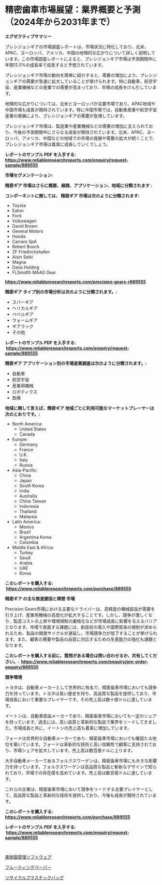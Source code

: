<p><h1>精密歯車市場展望：業界概要と予測（2024年から2031年まで）</h1></p><p><strong>エグゼクティブサマリー</strong></p>
<p><p>プレシジョンギアの市場調査レポートは、市場状況に特化しており、北米、APAC、ヨーロッパ、アメリカ、中国の地理的な広がりについて詳しく説明しています。この市場調査レポートによると、プレシジョンギア市場は予測期間中に年間12.5%の成長率で成長すると予想されています。</p><p>プレシジョンギア市場の動向を簡単に紹介すると、需要の増加により、プレシジョンギアの需要が急速に拡大していることが挙げられます。特に自動車、航空宇宙、産業機械などの産業での需要が高まっており、市場の成長をけん引しています。</p><p>地理的な広がりについては、北米とヨーロッパが主要市場であり、APAC地域や中国市場も成長が期待されています。特に中国市場では、自動車産業や航空宇宙産業の発展により、プレシジョンギアの需要が急増しています。</p><p>プレシジョンギア市場は、製造業や産業機械などの需要の増加に支えられており、今後の予測期間中にさらなる成長が期待されています。北米、APAC、ヨーロッパ、アメリカ、中国などの地域での市場の発展や需要の拡大が続くことで、プレシジョンギア市場は着実に成長していくでしょう。</p></p>
<p><strong>レポートのサンプル PDF を入手する: <a href="https://www.reliableresearchreports.com/enquiry/request-sample/889555">https://www.reliableresearchreports.com/enquiry/request-sample/889555</a></strong></p>
<p><strong>市場セグメンテーション:</strong></p>
<p><strong> 精密ギア 市場はさらに概要、展開、アプリケーション、地域に分類されます :</strong></p>
<p><strong>コンポーネントに関しては、 精密ギア 市場は次のように分類されます: &nbsp;</strong></p>
<p><ul><li>Toyota</li><li>Eaton</li><li>Ford</li><li>Volkswagen</li><li>David Brown</li><li>General Motors</li><li>Honda</li><li>Carraro SpA</li><li>Robert Bosch</li><li>ZF Friedrichshafen</li><li>Aisin Seiki</li><li>Magna</li><li>Dana Holding</li><li>FLSmidth MAAG Gear</li></ul></p>
<p><strong><a href="https://www.reliableresearchreports.com/precision-gears-r889555">https://www.reliableresearchreports.com/precision-gears-r889555</a></strong></p>
<p><strong> 精密ギア タイプ別の市場分析は次のように分類されます。:</strong></p>
<p><ul><li>スパーギア</li><li>ヘリカルギア</li><li>ベベルギア</li><li>ウォームギア</li><li>ギアラック</li><li>その他</li></ul></p>
<p><strong>レポートのサンプル PDF を入手する: &nbsp;<a href="https://www.reliableresearchreports.com/enquiry/request-sample/889555">https://www.reliableresearchreports.com/enquiry/request-sample/889555</a></strong></p>
<p><strong> 精密ギア アプリケーション別の市場産業調査は次のように分類されます。:</strong></p>
<p><ul><li>自動車</li><li>航空宇宙</li><li>産業用機械</li><li>ロボティクス</li><li>医療</li></ul></p>
<p><strong>地域に関して言えば、精密ギア 地域ごとに利用可能なマーケットプレーヤーは次のとおりです。:</strong></p>
<p><ul>
    <li>
        North America:
        <ul>
            <li>United States</li>
            <li>Canada</li>
        </ul>
    </li>
    <li>
        Europe:
        <ul>
            <li>Germany</li>
            <li>France</li>
            <li>U.K.</li>
            <li>Italy</li>
            <li>Russia</li>
        </ul>
    </li>
    <li>
        Asia-Pacific:
        <ul>
            <li>China</li>
            <li>Japan</li>
            <li>South Korea</li>
            <li>India</li>
            <li>Australia</li>
            <li>China Taiwan</li>
            <li>Indonesia</li>
            <li>Thailand</li>
            <li>Malaysia</li>
        </ul>
    </li>
    <li>
        Latin America:
        <ul>
            <li>Mexico</li>
            <li>Brazil</li>
            <li>Argentina Korea</li>
            <li>Colombia</li>
        </ul>
    </li>
    <li>
        Middle East & Africa:
        <ul>
            <li>Turkey</li>
            <li>Saudi</li>
            <li>Arabia</li>
            <li>UAE</li>
            <li>Korea</li>
        </ul>
    </li>
    </ul></p>
<p><strong>このレポートを購入する: &nbsp;<a href="https://www.reliableresearchreports.com/purchase/889555">https://www.reliableresearchreports.com/purchase/889555</a></strong></p>
<p><strong>精密ギア の主な推進要因と障壁 市場</strong></p>
<p><p>Precision Gears市場における主要なドライバーは、高精度の機械部品が需要を引き上げ、産業用機械の高度化が拡大することです。しかし、競争が激しくなり、製造コストの上昇や環境規制の厳格化などが市場成長に影響を与えるバリアとなります。市場で直面する課題には、新技術の導入や国際貿易の規制が求められるため、製品の開発サイクルが遅延し、市場競争力が低下することが挙げられます。また、顧客の需要や製品の品質に対応するための生産能力の強化も課題となります。</p></p>
<p><strong>このレポートを購入する前に、質問がある場合は問い合わせるか、共有してください。:&nbsp; <a href="https://www.reliableresearchreports.com/enquiry/pre-order-enquiry/889555">https://www.reliableresearchreports.com/enquiry/pre-order-enquiry/889555</a></strong></p>
<p><strong>競争環境</strong></p>
<p><p>トヨタは、自動車メーカーとして世界的に有名で、精密歯車市場においても競争力を持っています。トヨタは長い歴史を持ち、高品質な製品を提供しており、市場成長において重要なプレイヤーです。その売上高は数十億ドルに達しています。</p><p>イートンは、自動車部品メーカーであり、精密歯車市場においても一定のシェアを持っています。過去には、高い品質と革新的な製品で業界をリードしてきました。市場成長と共に、イートンの売上高も着実に増加しています。</p><p>フォードは世界的な自動車メーカーであり、精密歯車市場においても確固たる地位を築いています。フォードは革新的な技術と高い信頼性で顧客に支持されており、市場シェアを拡大しています。売上高は数百億ドルに上ります。</p><p>大手自動車メーカーであるフォルクスワーゲンは、精密歯車市場にも大きな影響力を持っています。フォルクスワーゲンは高品質な製品と斬新なデザインで知られており、市場での存在感を高めています。売上高は数百億ドルに達しています。</p><p>これらの企業は、精密歯車市場において競争をリードする主要プレイヤーとして、高品質な製品と革新的な技術を提供しており、今後も成長が期待されています。</p></p>
<p><strong>このレポートを購入する: &nbsp; <a href="https://www.reliableresearchreports.com/purchase/889555">https://www.reliableresearchreports.com/purchase/889555</a></strong></p>
<p><strong>レポートのサンプル PDF を入手する: &nbsp;<a href="https://www.reliableresearchreports.com/enquiry/request-sample/889555">https://www.reliableresearchreports.com/enquiry/request-sample/889555</a></strong><strong></strong></p>
<p>&nbsp;</p>
<p><p><a href="https://medium.com/@lawrencewatkins654/%E6%9E%9C%E6%A8%B9%E5%9C%92%E7%B5%8C%E5%96%B6%E3%82%BD%E3%83%95%E3%83%88%E3%82%A6%E3%82%A7%E3%82%A2%E5%B8%82%E5%A0%B4%E5%88%86%E6%9E%90-%E3%81%9D%E3%81%AEcagr-%E5%B8%82%E5%A0%B4%E3%82%BB%E3%82%B0%E3%83%A1%E3%83%B3%E3%83%86%E3%83%BC%E3%82%B7%E3%83%A7%E3%83%B3-%E3%81%8A%E3%82%88%E3%81%B3%E3%82%B0%E3%83%AD%E3%83%BC%E3%83%90%E3%83%AB%E7%94%A3%E6%A5%AD%E6%A6%82%E8%A6%81-28ff21467181">果樹園管理ソフトウェア</a></p><p><a href="https://medium.com/@alfaro.etbn_52903/2024%E5%B9%B4%E3%81%8B%E3%82%892031%E5%B9%B4%E3%81%BE%E3%81%A7%E3%81%AE%E6%9C%9F%E9%96%93%E3%81%AB%E4%BA%88%E6%B8%AC%E3%81%95%E3%82%8C%E3%82%8B%E3%83%95%E3%83%AB%E3%83%BC%E3%83%86%E3%82%A3%E3%83%B3%E3%82%B0%E3%83%9A%E3%83%BC%E3%83%91%E3%83%BC%E5%B8%82%E5%A0%B4%E3%81%AE%E5%88%86%E6%9E%90%E3%81%A8%E5%B8%82%E5%A0%B4%E8%A6%8F%E6%A8%A1-92e59f3c594f">フルーティングペーパー</a></p><p><a href="https://medium.com/@bertramveum2023/%E3%83%AA%E3%82%B5%E3%82%A4%E3%82%AF%E3%83%AB%E3%83%97%E3%83%A9%E3%82%B9%E3%83%81%E3%83%83%E3%82%AF%E3%83%90%E3%83%83%E3%82%B0%E5%B8%82%E5%A0%B4-%E7%A8%AE%E9%A1%9E-%E7%94%A8%E9%80%94-%E5%9C%B0%E7%90%86%E5%88%A5%E3%81%AB%E5%8C%85%E6%8B%AC%E7%9A%84%E8%A9%95%E4%BE%A1-746aa11e1d2c">リサイクルプラスチックバッグ</a></p></p>